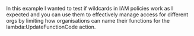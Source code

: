 In this example I wanted to test if wildcards in IAM policies work as I expected and you can use them to effectively manage access for different orgs by limiting how organisations can name their functions for the lambda:UpdateFunctionCode action.
